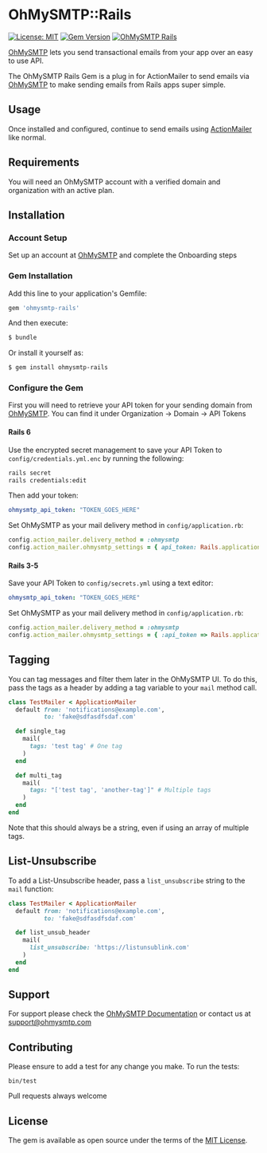 # OhMySMTP::Rails

[![License: MIT](https://img.shields.io/badge/License-MIT-green.svg)](https://opensource.org/licenses/MIT)
[![Gem Version](https://badge.fury.io/rb/ohmysmtp-rails.svg)](https://badge.fury.io/rb/ohmysmtp-rails)
[![OhMySMTP Rails](https://circleci.com/gh/ohmysmtp/ohmysmtp-rails.svg?style=svg)](https://app.circleci.com/pipelines/github/ohmysmtp/ohmysmtp-rails)

[OhMySMTP](https://ohmysmtp.com) lets you send transactional emails from your app over an easy to use API.

The OhMySMTP Rails Gem is a plug in for ActionMailer to send emails via [OhMySMTP](https://ohmysmtp.com) to make sending emails from Rails apps super simple.

## Usage

Once installed and configured, continue to send emails using [ActionMailer](https://guides.rubyonrails.org/action_mailer_basics.html) like normal.

## Requirements

You will need an OhMySMTP account with a verified domain and organization with an active plan.

## Installation

### Account Setup 

Set up an account at [OhMySMTP](https://app.ohmysmtp.com/users/sign_up) and complete the Onboarding steps

### Gem Installation

Add this line to your application's Gemfile:

```ruby
gem 'ohmysmtp-rails'
```

And then execute:
```bash
$ bundle
```

Or install it yourself as:
```bash
$ gem install ohmysmtp-rails
```

### Configure the Gem

First you will need to retrieve your API token for your sending domain from [OhMySMTP](https://app.ohmysmtp.com). You can find it under Organization -> Domain -> API Tokens

#### Rails 6

Use the encrypted secret management to save your API Token to `config/credentials.yml.enc` by running the following:

```bash
rails secret
rails credentials:edit
```

Then add your token:

```yaml
ohmysmtp_api_token: "TOKEN_GOES_HERE"
```

Set OhMySMTP as your mail delivery method in `config/application.rb`:

```ruby
config.action_mailer.delivery_method = :ohmysmtp
config.action_mailer.ohmysmtp_settings = { api_token: Rails.application.credentials.ohmysmtp_api_token }
```

#### Rails 3-5

Save your API Token to `config/secrets.yml` using a text editor:

```yaml
ohmysmtp_api_token: "TOKEN_GOES_HERE"
```

Set OhMySMTP as your mail delivery method in `config/application.rb`:

```ruby
config.action_mailer.delivery_method = :ohmysmtp
config.action_mailer.ohmysmtp_settings = { :api_token => Rails.application.secrets.ohmysmtp_api_token }
```

## Tagging

You can tag messages and filter them later in the OhMySMTP UI. To do this, pass the tags as a header by adding a tag variable to your `mail` method call.

```ruby
class TestMailer < ApplicationMailer
  default from: 'notifications@example.com',
          to: 'fake@sdfasdfsdaf.com'

  def single_tag
    mail(
      tags: 'test tag' # One tag
    )
  end

  def multi_tag
    mail(
      tags: "['test tag', 'another-tag']" # Multiple tags
    )
  end
end
```

Note that this should always be a string, even if using an array of multiple tags.

## List-Unsubscribe

To add a List-Unsubscribe header, pass a `list_unsubscribe` string to the `mail` function:

```ruby
class TestMailer < ApplicationMailer
  default from: 'notifications@example.com',
          to: 'fake@sdfasdfsdaf.com'

  def list_unsub_header
    mail(
      list_unsubscribe: 'https://listunsublink.com'
    )
  end
end
```

## Support

For support please check the [OhMySMTP Documentation](https://docs.ohmysmtp.com)  or contact us at support@ohmysmtp.com

## Contributing

Please ensure to add a test for any change you make. To run the tests:

`bin/test`

Pull requests always welcome

## License
The gem is available as open source under the terms of the [MIT License](https://opensource.org/licenses/MIT).
